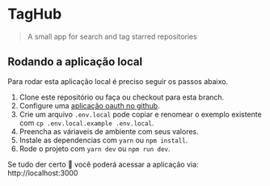 # TagHub
> A small app for search and tag starred repositories

## Rodando a aplicação local

Para rodar esta aplicação local é preciso seguir os passos abaixo.

1. Clone este repositório ou faça ou checkout para esta branch.
2. Configure uma [aplicação oauth no github](https://developer.github.com/apps/building-oauth-apps/creating-an-oauth-app/).
3. Crie um arquivo `.env.local` pode copiar e renomear o exemplo existente com `cp .env.local.example .env.local`.
4. Preencha as váriaveis de ambiente com seus valores.
5. Instale as dependencias com `yarn` ou `npm install`.
6. Rode o projeto com `yarn dev` ou `npm run dev`.

Se tudo der certo 😬 você poderá acessar a aplicação via: http://localhost:3000
